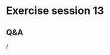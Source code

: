 # Exercise session 13

<!--
-   See `/project/project_465000524/slides/HPE/Exercises.pdf` for the exercises.

-   Material for the IO exercises is in 
    `/project/project_465000524/exercises/HPE/day4/VH1-io`.

    And of course you can continue on previous exercises.

-   Permanent archive on LUMI:

    -   Exercise notes in `/appl/local/training/4day-20231003/files/LUMI-4day-20231003-Exercises_HPE.pdf`

    -   Exercises as bizp2-compressed tar file in
        `/appl/local/training/4day-20231003/files/LUMI-4day-20231003-Exercises_HPE.tar.bz2`

    -   Exercises as uncompressed tar file in
        `/appl/local/training/4day-20231003/files/LUMI-4day-20231003-Exercises_HPE.tar`
-->

## Q&A

/
